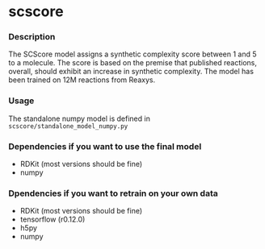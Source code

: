 # scscore

### Description
The SCScore model assigns a synthetic complexity score between 1 and 5 to a molecule. The score is based on the premise that published reactions, overall, should exhibit an increase in synthetic complexity. The model has been trained on 12M reactions from Reaxys.

### Usage
The standalone numpy model is defined in ```scscore/standalone_model_numpy.py```

### Dependencies if you want to use the final model
- RDKit (most versions should be fine)
- numpy

### Dpendencies if you want to retrain on your own data
- RDKit (most versions should be fine)
- tensorflow (r0.12.0)
- h5py
- numpy
